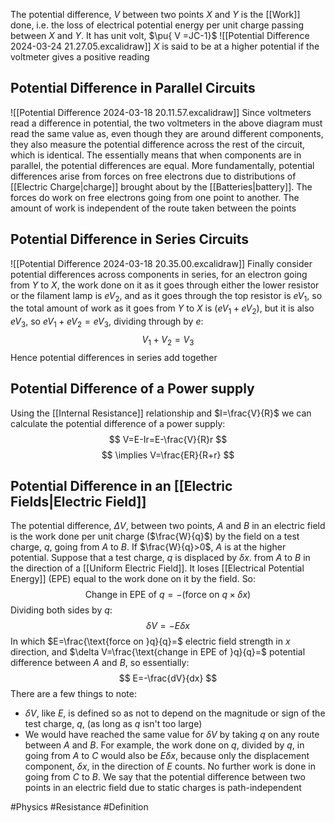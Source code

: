 The potential difference, $V$ between two points $X$ and $Y$ is the [[Work]] done, i.e. the loss of electrical potential energy per unit charge passing between $X$ and $Y$. It has unit volt, $\pu{ V =JC-1}$
![[Potential Difference 2024-03-24 21.27.05.excalidraw]]
$X$ is said to be at a higher potential if the voltmeter gives a positive reading
## Potential Difference in Parallel Circuits
![[Potential Difference 2024-03-18 20.11.57.excalidraw]]
Since voltmeters read a difference in potential, the two voltmeters in the above diagram must read the same value as, even though they are around different components, they also measure the potential difference across the rest of the circuit, which is identical. The essentially means that when components are in parallel, the potential differences are equal. More fundamentally, potential differences arise from forces on free electrons due to distributions of [[Electric Charge|charge]] brought about by the [[Batteries|battery]]. The forces do work on free electrons going from one point to another. The amount of work is independent of the route taken between the points
## Potential Difference in Series Circuits
![[Potential Difference 2024-03-18 20.35.00.excalidraw]]
Finally consider potential differences across components in series, for an electron going from $Y$ to $X$, the work done on it as it goes through either the lower resistor or the filament lamp is $eV_{2}$, and as it goes through the top resistor is $eV_{1}$, so the total amount of work as it goes from $Y$ to $X$ is $(eV_{1}+eV_{2})$, but it is also $eV_{3}$, so $eV_{1}+eV_{2}=eV_{3}$, dividing through by $e$:
$$
V_{1}+V_{2}=V_{3}
$$
Hence potential differences in series add together
## Potential Difference of a Power supply
Using the [[Internal Resistance]] relationship and $I=\frac{V}{R}$ we can calculate the potential difference of a power supply:
$$
V=E-Ir=E-\frac{V}{R}r
$$
$$
\implies V=\frac{ER}{R+r}
$$
## Potential Difference in an [[Electric Fields|Electric Field]]
The potential difference, $\Delta V$, between two points, $A$ and $B$ in an electric field is the work done per unit charge ($\frac{W}{q}$) by the field on a test charge, $q$, going from $A$ to $B$. If $\frac{W}{q}>0$, $A$ is at the higher potential. 
Suppose that a test charge, $q$ is displaced by $\delta x$. from $A$ to $B$ in the direction of a [[Uniform Electric Field]]. It loses [[Electrical Potential Energy]] (EPE) equal to the work done on it by the field. So:
$$
\text{Change in EPE of }q = -(\text{force on }q\times\delta x)
$$
Dividing both sides by $q$:
$$
\delta V=-E\delta x
$$
In which $E=\frac{\text{force on }q}{q}=$ electric field strength in $x$ direction, and $\delta V=\frac{\text{change in EPE of }q}{q}=$ potential difference between $A$ and $B$, so essentially:
$$
E=-\frac{dV}{dx}
$$
There are a few things to note:
- $\delta V$, like $E$, is defined so as not to depend on the magnitude or sign of the test charge, $q$, (as long as $q$ isn't too large)
- We would have reached the same value for $\delta V$ by taking $q$ on any route between $A$ and $B$. For example, the work done on $q$, divided by $q$, in going from $A$ to $C$ would also be $E\delta x$, because only the displacement component, $\delta x$, in the direction of $E$ counts. No further work is done in going from $C$ to $B$. We say that the potential difference between two points in an electric field due to static charges is path-independent

#Physics #Resistance #Definition